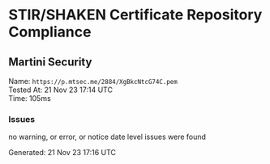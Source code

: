 # STIR/SHAKEN Certificate Repository Compliance

## Martini Security

Name: `https://p.mtsec.me/2884/XgBkcNtcG74C.pem`\
Tested At: 21 Nov 23 17:14 UTC\
Time: 105ms

### Issues

no warning, or error, or notice date level issues were found

Generated: 21 Nov 23 17:16 UTC